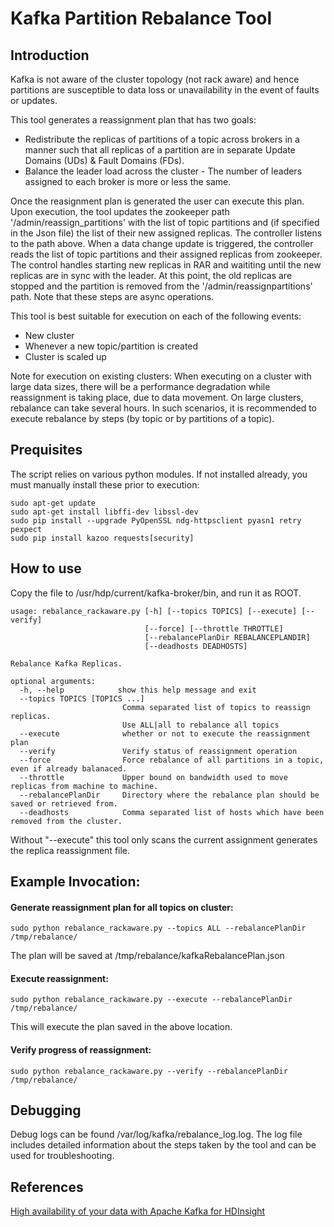 # Kafka Partition Rebalance Tool

## Introduction
Kafka is not aware of the cluster topology (not rack aware) and hence partitions are susceptible to data loss or unavailability in the event of faults or updates. 

This tool generates a reassignment plan that has two goals:
- Redistribute the replicas of partitions of a topic across brokers in a manner such that all replicas of a partition are in separate Update Domains (UDs) & Fault Domains (FDs).
- Balance the leader load across the cluster - The number of leaders assigned to each broker is more or less the same. 

Once the reasignment plan is generated the user can execute this plan. Upon execution, the tool updates the zookeeper path '/admin/reassign_partitions' with the list of topic partitions and (if specified in the Json file) the list of their new assigned replicas. The controller listens to the path above. When a data change update is triggered, the controller reads the list of topic partitions and their assigned replicas from zookeeper. The control handles starting new replicas in RAR and waititing until the new replicas are in sync with the leader. At this point, the old replicas are stopped and the partition is removed from the '/admin/reassignpartitions' path. Note that these steps are async operations.

This tool is best suitable for execution on each of the following events:
- New cluster
- Whenever a new topic/partition is created
- Cluster is scaled up

Note for execution on existing clusters:
When executing on a cluster with large data sizes, there will be a performance degradation while reassignment is taking place, due to data movement. 
On large clusters, rebalance can take several hours. In such scenarios, it is recommended to execute rebalance by steps (by topic or by partitions of a topic).

## Prequisites
The script relies on various python modules. If not installed already, you must manually install these prior to execution:
```
sudo apt-get update
sudo apt-get install libffi-dev libssl-dev
sudo pip install --upgrade PyOpenSSL ndg-httpsclient pyasn1 retry pexpect
sudo pip install kazoo requests[security]
```

## How to use
Copy the file to /usr/hdp/current/kafka-broker/bin, and run it as ROOT.

```
usage: rebalance_rackaware.py [-h] [--topics TOPICS] [--execute] [--verify]
                              [--force] [--throttle THROTTLE]
                              [--rebalancePlanDir REBALANCEPLANDIR]
                              [--deadhosts DEADHOSTS]

Rebalance Kafka Replicas.

optional arguments:
  -h, --help            show this help message and exit
  --topics TOPICS [TOPICS ...]
                         Comma separated list of topics to reassign replicas.
                         Use ALL|all to rebalance all topics
  --execute              whether or not to execute the reassignment plan
  --verify               Verify status of reassignment operation
  --force                Force rebalance of all partitions in a topic, even if already balanaced.
  --throttle             Upper bound on bandwidth used to move replicas from machine to machine.
  --rebalancePlanDir     Directory where the rebalance plan should be saved or retrieved from.
  --deadhosts            Comma separated list of hosts which have been removed from the cluster.
```

Without "--execute" this tool only scans the current assignment generates the replica reassignment file.

## Example Invocation:

#### Generate reassignment plan for all topics on cluster:

```sudo python rebalance_rackaware.py --topics ALL --rebalancePlanDir /tmp/rebalance/```

The plan will be saved at /tmp/rebalance/kafkaRebalancePlan.json

#### Execute reassignment:

```sudo python rebalance_rackaware.py --execute --rebalancePlanDir /tmp/rebalance/```

This will execute the plan saved in the above location.

#### Verify progress of reassignment:

```sudo python rebalance_rackaware.py --verify --rebalancePlanDir /tmp/rebalance/```


## Debugging
Debug logs can be found /var/log/kafka/rebalance_log.log.
The log file includes detailed information about the steps taken by the tool and can be used for troubleshooting.

## References
[High availability of your data with Apache Kafka for HDInsight](https://docs.microsoft.com/en-us/azure/hdinsight/kafka/apache-kafka-high-availability)
